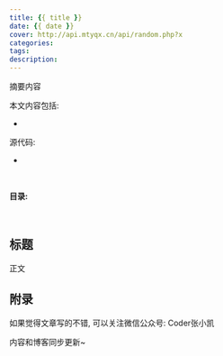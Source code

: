 ```yaml
---
title: {{ title }}
date: {{ date }}
cover: http://api.mtyqx.cn/api/random.php?x
categories: 
tags: 
description: 
---
```


摘要内容


本文内容包括:

- 


源代码: 

- 

<br/>

<!--more-->

**目录:**

<!-- toc -->

<br/>

## 标题

正文


## 附录

如果觉得文章写的不错, 可以关注微信公众号: Coder张小凯

内容和博客同步更新~

<br/>